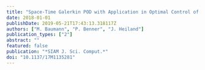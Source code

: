 ```yaml
---
title: "Space-Time Galerkin POD with Application in Optimal Control of Semi-linear Parabolic Partial Differential Equations"
date: 2018-01-01
publishDate: 2019-05-21T17:43:13.318117Z
authors: ["M. Baumann", "P. Benner", "J. Heiland"]
publication_types: ["2"]
abstract: ""
featured: false
publication: "*SIAM J. Sci. Comput.*"
doi: "10.1137/17M1135281"
---
```



